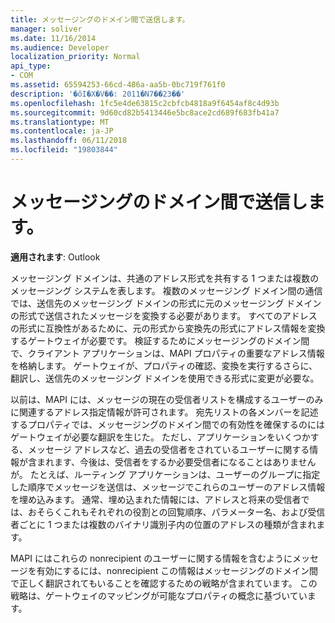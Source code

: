 ```yaml
---
title: メッセージングのドメイン間で送信します。
manager: soliver
ms.date: 11/16/2014
ms.audience: Developer
localization_priority: Normal
api_type:
- COM
ms.assetid: 65594253-66cd-486a-aa5b-0bc719f761f0
description: '�ŏI�X�V��: 2011�N7��23��'
ms.openlocfilehash: 1fc5e4de63815c2cbfcb4818a9f6454af8c4d93b
ms.sourcegitcommit: 9d60cd82b5413446e5bc8ace2cd689f683fb41a7
ms.translationtype: MT
ms.contentlocale: ja-JP
ms.lasthandoff: 06/11/2018
ms.locfileid: "19803844"
---
```

# <a name="sending-across-messaging-domains"></a>メッセージングのドメイン間で送信します。

  
  
**適用されます**: Outlook 
  
メッセージング ドメインは、共通のアドレス形式を共有する 1 つまたは複数のメッセージング システムを表します。 複数のメッセージング ドメイン間の通信では、送信先のメッセージング ドメインの形式に元のメッセージング ドメインの形式で送信されたメッセージを変換する必要があります。 すべてのアドレスの形式に互換性があるために、元の形式から変換先の形式にアドレス情報を変換するゲートウェイが必要です。 検証するためにメッセージングのドメイン間で、クライアント アプリケーションは、MAPI プロパティの重要なアドレス情報を格納します。 ゲートウェイが、プロパティの確認、変換を実行するさらに、翻訳し、送信先のメッセージング ドメインを使用できる形式に変更が必要な。
  
以前は、MAPI には、メッセージの現在の受信者リストを構成するユーザーのみに関連するアドレス指定情報が許可されます。 宛先リストの各メンバーを記述するプロパティでは、メッセージングのドメイン間での有効性を確保するのにはゲートウェイが必要な翻訳を生じた。 ただし、アプリケーションをいくつかする、メッセージ アドレスなど、過去の受信者をされているユーザーに関する情報が含まれます、今後は、受信者をするか必要受信者になることはありませんが。 たとえば、ルーティング アプリケーションは、ユーザーのグループに指定した順序でメッセージを送信は、メッセージでこれらのユーザーのアドレス情報を埋め込みます。 通常、埋め込まれた情報には、アドレスと将来の受信者では、おそらくこれもそれぞれの役割との回覧順序、パラメーター名、および受信者ごとに 1 つまたは複数のバイナリ識別子内の位置のアドレスの種類が含まれます。
  
MAPI にはこれらの nonrecipient のユーザーに関する情報を含むようにメッセージを有効にするには、nonrecipient この情報はメッセージングのドメイン間で正しく翻訳されてもいることを確認するための戦略が含まれています。 この戦略は、ゲートウェイのマッピングが可能なプロパティの概念に基づいています。
  

